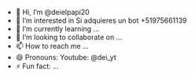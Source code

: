 - 👋 Hi, I’m @deielpapi20
- 👀 I’m interested in Si adquieres un bot +51975661139
- 🌱 I’m currently learning ...
- 💞️ I’m looking to collaborate on ...
- 📫 How to reach me ...
- 😄 Pronouns: Youtube: @dei_yt
- ⚡ Fun fact: ...

<!---
deielpapi20/deielpapi20 is a ✨ special ✨ repository because its `README.md` (this file) appears on your GitHub profile.
You can click the Preview link to take a look at your changes.
--->

